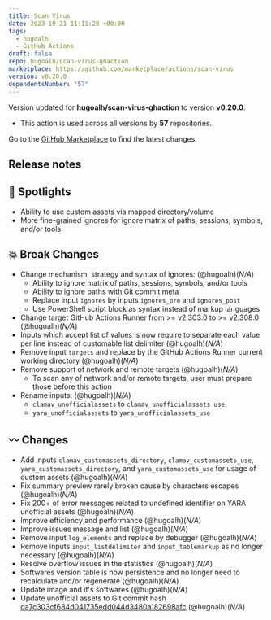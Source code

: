 ```yaml
---
title: Scan Virus
date: 2023-10-21 11:11:28 +00:00
tags:
  - hugoalh
  - GitHub Actions
draft: false
repo: hugoalh/scan-virus-ghaction
marketplace: https://github.com/marketplace/actions/scan-virus
version: v0.20.0
dependentsNumber: "57"
---
```



Version updated for **hugoalh/scan-virus-ghaction** to version **v0.20.0**.
- This action is used across all versions by **57** repositories.

Go to the [GitHub Marketplace](https://github.com/marketplace/actions/scan-virus) to find the latest changes.

## Release notes

## 🔦 Spotlights

- Ability to use custom assets via mapped directory/volume
- More fine-grained ignores for ignore matrix of paths, sessions, symbols, and/or tools

## 💥 Break Changes

- Change mechanism, strategy and syntax of ignores: (@hugoalh)(*N/A*)
  - Ability to ignore matrix of paths, sessions, symbols, and/or tools
  - Ability to ignore paths with Git commit meta
  - Replace input `ignores` by inputs `ignores_pre` and `ignores_post`
  - Use PowerShell script block as syntax instead of markup languages
- Change target GitHub Actions Runner from >= v2.303.0 to >= v2.308.0 (@hugoalh)(*N/A*)
- Inputs which accept list of values is now require to separate each value per line instead of customable list delimiter (@hugoalh)(*N/A*)
- Remove input `targets` and replace by the GitHub Actions Runner current working directory (@hugoalh)(*N/A*)
- Remove support of network and remote targets (@hugoalh)(*N/A*)
  - To scan any of network and/or remote targets, user must prepare those before this action
- Rename inputs: (@hugoalh)(*N/A*)
  - `clamav_unofficialassets` to `clamav_unofficialassets_use`
  - `yara_unofficialassets` to `yara_unofficialassets_use`

## 〰️ Changes

- Add inputs `clamav_customassets_directory`, `clamav_customassets_use`, `yara_customassets_directory`, and `yara_customassets_use` for usage of custom assets (@hugoalh)(*N/A*)
- Fix summary preview rarely broken cause by characters escapes (@hugoalh)(*N/A*)
- Fix 200+ of error messages related to undefined identifier on YARA unofficial assets (@hugoalh)(*N/A*)
- Improve efficiency and performance (@hugoalh)(*N/A*)
- Improve issues message and list (@hugoalh)(*N/A*)
- Remove input `log_elements` and replace by debugger (@hugoalh)(*N/A*)
- Remove inputs `input_listdelimiter` and `input_tablemarkup` as no longer necessary (@hugoalh)(*N/A*)
- Resolve overflow issues in the statistics (@hugoalh)(*N/A*)
- Softwares version table is now persistence and no longer need to recalculate and/or regenerate (@hugoalh)(*N/A*)
- Update image and it's softwares (@hugoalh)(*N/A*)
- Update unofficial assets to Git commit hash [da7c303cf684d041735edd044d3480a182698afc](https://github.com/hugoalh/scan-virus-ghaction-assets/tree/da7c303cf684d041735edd044d3480a182698afc) (@hugoalh)(*N/A*)

